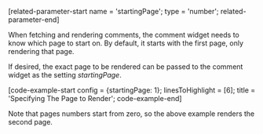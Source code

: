 [related-parameter-start name = 'startingPage'; type = 'number'; related-parameter-end]

When fetching and rendering comments, the comment widget needs to know which page to start on. By default, it starts with
the first page, only rendering that page.

If desired, the exact page to be rendered can be passed to the comment widget as the setting *startingPage*.

[code-example-start config = {startingPage: 1}; linesToHighlight = [6]; title = 'Specifying The Page to Render'; code-example-end]

Note that pages numbers start from zero, so the above example renders the second page.
